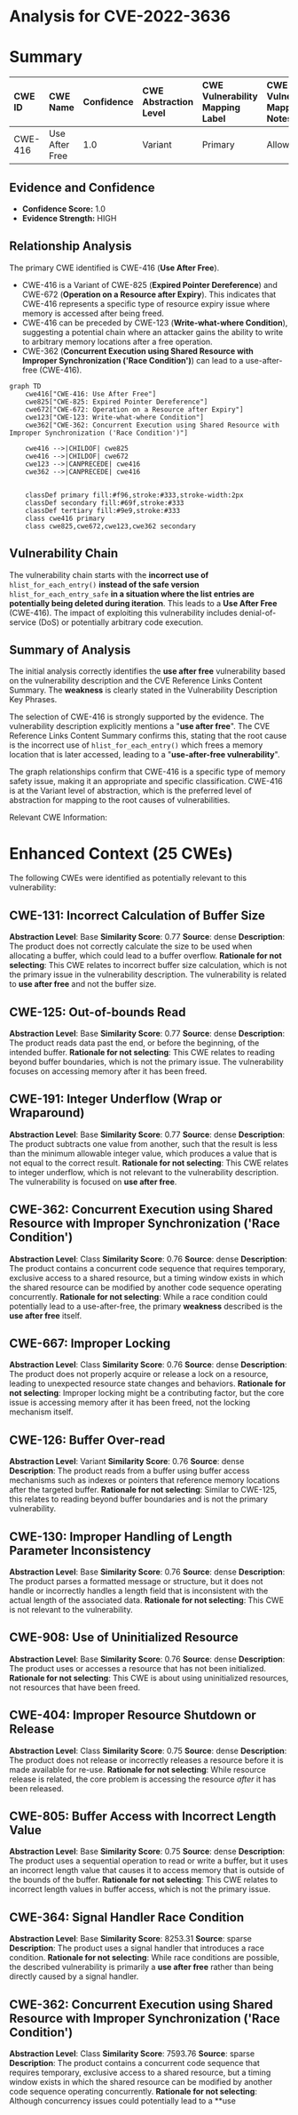 # Analysis for CVE-2022-3636

# Summary
| CWE ID  | CWE Name                                                                          | Confidence | CWE Abstraction Level | CWE Vulnerability Mapping Label | CWE-Vulnerability Mapping Notes |
| :-------- | :---------------------------------------------------------------------------------- | :--------- | :---------------------- | :------------------------------ | :------------------------------ |
| CWE-416 | Use After Free                                                                  | 1.0        | Variant                 | Primary                         | Allowed                       |

## Evidence and Confidence

*   **Confidence Score:** 1.0
*   **Evidence Strength:** HIGH

## Relationship Analysis
The primary CWE identified is CWE-416 (**Use After Free**).

-   CWE-416 is a Variant of CWE-825 (**Expired Pointer Dereference**) and CWE-672 (**Operation on a Resource after Expiry**). This indicates that CWE-416 represents a specific type of resource expiry issue where memory is accessed after being freed.
-   CWE-416 can be preceded by CWE-123 (**Write-what-where Condition**), suggesting a potential chain where an attacker gains the ability to write to arbitrary memory locations after a free operation.
-   CWE-362 (**Concurrent Execution using Shared Resource with Improper Synchronization ('Race Condition')**) can lead to a use-after-free (CWE-416).

```mermaid
graph TD
    cwe416["CWE-416: Use After Free"]
    cwe825["CWE-825: Expired Pointer Dereference"]
    cwe672["CWE-672: Operation on a Resource after Expiry"]
    cwe123["CWE-123: Write-what-where Condition"]
    cwe362["CWE-362: Concurrent Execution using Shared Resource with Improper Synchronization ('Race Condition')"]
    
    cwe416 -->|CHILDOF| cwe825
    cwe416 -->|CHILDOF| cwe672
    cwe123 -->|CANPRECEDE| cwe416
    cwe362 -->|CANPRECEDE| cwe416
    

    classDef primary fill:#f96,stroke:#333,stroke-width:2px
    classDef secondary fill:#69f,stroke:#333
    classDef tertiary fill:#9e9,stroke:#333
    class cwe416 primary
    class cwe825,cwe672,cwe123,cwe362 secondary
```

## Vulnerability Chain
The vulnerability chain starts with the **incorrect use of** `hlist_for_each_entry()` **instead of the safe version** `hlist_for_each_entry_safe` **in a situation where the list entries are potentially being deleted during iteration**. This leads to a **Use After Free** (CWE-416). The impact of exploiting this vulnerability includes denial-of-service (DoS) or potentially arbitrary code execution.

## Summary of Analysis
The initial analysis correctly identifies the **use after free** vulnerability based on the vulnerability description and the CVE Reference Links Content Summary. The **weakness** is clearly stated in the Vulnerability Description Key Phrases.

The selection of CWE-416 is strongly supported by the evidence. The vulnerability description explicitly mentions a "**use after free**". The CVE Reference Links Content Summary confirms this, stating that the root cause is the incorrect use of `hlist_for_each_entry()` which frees a memory location that is later accessed, leading to a "**use-after-free vulnerability**".

The graph relationships confirm that CWE-416 is a specific type of memory safety issue, making it an appropriate and specific classification. CWE-416 is at the Variant level of abstraction, which is the preferred level of abstraction for mapping to the root causes of vulnerabilities.

Relevant CWE Information:

# Enhanced Context (25 CWEs)
The following CWEs were identified as potentially relevant to this vulnerability:

## CWE-131: Incorrect Calculation of Buffer Size
**Abstraction Level**: Base
**Similarity Score**: 0.77
**Source**: dense
**Description**:
The product does not correctly calculate the size to be used when allocating a buffer, which could lead to a buffer overflow.
**Rationale for not selecting**: This CWE relates to incorrect buffer size calculation, which is not the primary issue in the vulnerability description. The vulnerability is related to **use after free** and not the buffer size.

## CWE-125: Out-of-bounds Read
**Abstraction Level**: Base
**Similarity Score**: 0.77
**Source**: dense
**Description**:
The product reads data past the end, or before the beginning, of the intended buffer.
**Rationale for not selecting**: This CWE relates to reading beyond buffer boundaries, which is not the primary issue. The vulnerability focuses on accessing memory after it has been freed.

## CWE-191: Integer Underflow (Wrap or Wraparound)
**Abstraction Level**: Base
**Similarity Score**: 0.77
**Source**: dense
**Description**:
The product subtracts one value from another, such that the result is less than the minimum allowable integer value, which produces a value that is not equal to the correct result.
**Rationale for not selecting**: This CWE relates to integer underflow, which is not relevant to the vulnerability description. The vulnerability is focused on **use after free**.

## CWE-362: Concurrent Execution using Shared Resource with Improper Synchronization ('Race Condition')
**Abstraction Level**: Class
**Similarity Score**: 0.76
**Source**: dense
**Description**:
The product contains a concurrent code sequence that requires temporary, exclusive access to a shared resource, but a timing window exists in which the shared resource can be modified by another code sequence operating concurrently.
**Rationale for not selecting**: While a race condition could potentially lead to a use-after-free, the primary **weakness** described is the **use after free** itself.

## CWE-667: Improper Locking
**Abstraction Level**: Class
**Similarity Score**: 0.76
**Source**: dense
**Description**:
The product does not properly acquire or release a lock on a resource, leading to unexpected resource state changes and behaviors.
**Rationale for not selecting**: Improper locking might be a contributing factor, but the core issue is accessing memory after it has been freed, not the locking mechanism itself.

## CWE-126: Buffer Over-read
**Abstraction Level**: Variant
**Similarity Score**: 0.76
**Source**: dense
**Description**:
The product reads from a buffer using buffer access mechanisms such as indexes or pointers that reference memory locations after the targeted buffer.
**Rationale for not selecting**: Similar to CWE-125, this relates to reading beyond buffer boundaries and is not the primary vulnerability.

## CWE-130: Improper Handling of Length Parameter Inconsistency
**Abstraction Level**: Base
**Similarity Score**: 0.76
**Source**: dense
**Description**:
The product parses a formatted message or structure, but it does not handle or incorrectly handles a length field that is inconsistent with the actual length of the associated data.
**Rationale for not selecting**: This CWE is not relevant to the vulnerability.

## CWE-908: Use of Uninitialized Resource
**Abstraction Level**: Base
**Similarity Score**: 0.76
**Source**: dense
**Description**:
The product uses or accesses a resource that has not been initialized.
**Rationale for not selecting**: This CWE is about using uninitialized resources, not resources that have been freed.

## CWE-404: Improper Resource Shutdown or Release
**Abstraction Level**: Class
**Similarity Score**: 0.75
**Source**: dense
**Description**:
The product does not release or incorrectly releases a resource before it is made available for re-use.
**Rationale for not selecting**: While resource release is related, the core problem is accessing the resource *after* it has been released.

## CWE-805: Buffer Access with Incorrect Length Value
**Abstraction Level**: Base
**Similarity Score**: 0.75
**Source**: dense
**Description**:
The product uses a sequential operation to read or write a buffer, but it uses an incorrect length value that causes it to access memory that is outside of the bounds of the buffer.
**Rationale for not selecting**: This CWE relates to incorrect length values in buffer access, which is not the primary issue.

## CWE-364: Signal Handler Race Condition
**Abstraction Level**: Base
**Similarity Score**: 8253.31
**Source**: sparse
**Description**:
The product uses a signal handler that introduces a race condition.
**Rationale for not selecting**: While race conditions are possible, the described vulnerability is primarily a **use after free** rather than being directly caused by a signal handler.

## CWE-362: Concurrent Execution using Shared Resource with Improper Synchronization ('Race Condition')
**Abstraction Level**: Class
**Similarity Score**: 7593.76
**Source**: sparse
**Description**:
The product contains a concurrent code sequence that requires temporary, exclusive access to a shared resource, but a timing window exists in which the shared resource can be modified by another code sequence operating concurrently.
**Rationale for not selecting**: Although concurrency issues could potentially lead to a **use